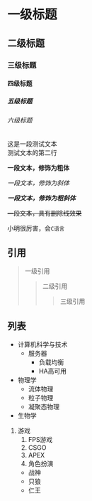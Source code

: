 # 一级标题
## 二级标题
### 三级标题
#### 四级标题
##### 五级标题
###### 六级标题

这是一段测试文本<br>
测试文本的第二行

**一段文本，修饰为粗体**

*一段文本，修饰为斜体*

***一段文本，修饰为粗斜体***

~~一段文本，具有删除线效果~~

小明很厉害，会`C语言`

## 引用

> 一级引用
>> 二级引用
>>> 三级引用

## 列表

* 计算机科学与技术
  * 服务器
    * 负载均衡
    * HA高可用
* 物理学
  * 流体物理
  * 粒子物理
  * 凝聚态物理
* 生物学

1. 游戏
   1. FPS游戏
     1. CSGO
     2. APEX
   2. 角色扮演
     * 战神
     * 只狼
     * 仁王
